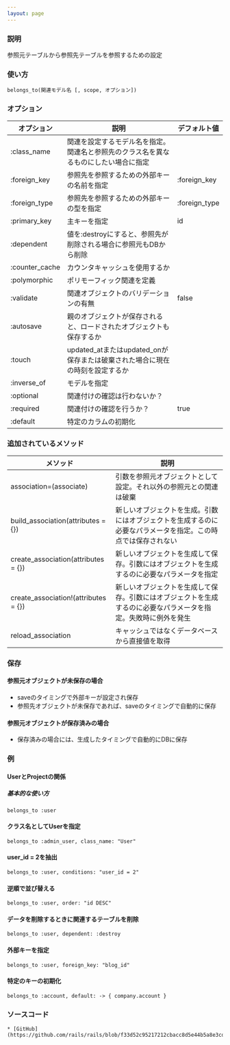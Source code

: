 ```yaml
---
layout: page
---
```

### 説明
参照元テーブルから参照先テーブルを参照するための設定

### 使い方
    belongs_to(関連モデル名 [, scope, オプション])

### オプション

オプション          | 説明                                                          | デフォルト値
---------------|-------------------------------------------------------------|--------------
:class_name    | 関連を設定するモデル名を指定。関連名と参照先のクラス名を異なるものにしたい場合に指定 |
:foreign_key   | 参照先を参照するための外部キーの名前を指定                              | :foreign_key
:foreign_type  | 参照先を参照するための外部キーの型を指定                                | :foreign_type
:primary_key   | 主キーを指定                                                     | id
:dependent     | 値を:destroyにすると、参照先が削除される場合に参照元もDBから削除            |
:counter_cache | カウンタキャッシュを使用するか                                             |
:polymorphic   | ポリモーフィック関連を定義                                             |
:validate      | 関連オブジェクトのバリデーションの有無                                       | false
:autosave      | 親のオブジェクトが保存されると、ロードされたオブジェクトも保存するか                       |
:touch         | updated_atまたはupdated_onが保存または破棄された場合に現在の時刻を設定するか  |
:inverse_of    | モデルを指定                                                      |
:optional      | 関連付けの確認は行わないか？                                          |
:required      | 関連付けの確認を行うか？                                            | true
:default       | 特定のカラムの初期化                                               |

### 追加されているメソッド

| メソッド                                 | 説明                                                                        |
|--------------------------------------|---------------------------------------------------------------------------|
| association=(associate)              | 引数を参照元オブジェクトとして設定。それ以外の参照元との関連は破棄                           |
| build_association(attributes = {})   | 新しいオブジェクトを生成。引数にはオブジェクトを生成するのに必要なパラメータを指定。この時点では保存されない       |
| create_association(attributes = {})  | 新しいオブジェクトを生成して保存。引数にはオブジェクトを生成するのに必要なパラメータを指定                  |
| create_association!(attributes = {}) | 新しいオブジェクトを生成して保存。引数にはオブジェクトを生成するのに必要なパラメータを指定。失敗時に例外を発生 |
| reload_association                   | キャッシュではなくデータベースから直接値を取得                                                |

### 保存
#### 参照元オブジェクトが未保存の場合
* saveのタイミングで外部キーが設定され保存
* 参照先オブジェクトが未保存であれば、saveのタイミングで自動的に保存

#### 参照元オブジェクトが保存済みの場合
* 保存済みの場合には、生成したタイミングで自動的にDBに保存

### 例
#### UserとProjectの関係
##### 基本的な使い方
    belongs_to :user

#### クラス名としてUserを指定
    belongs_to :admin_user, class_name: "User"

#### user_id = 2を抽出
    belongs_to :user, conditions: "user_id = 2"

#### 逆順で並び替える
    belongs_to :user, order: "id DESC"

#### データを削除するときに関連するテーブルを削除
    belongs_to :user, dependent: :destroy

#### 外部キーを指定
    belongs_to :user, foreign_key: "blog_id"

#### 特定のキーの初期化
    belongs_to :account, default: -> { company.account }

### ソースコード
    * [GitHub](https://github.com/rails/rails/blob/f33d52c95217212cbacc8d5e44b5a8e3cdc6f5b3/activerecord/lib/active_record/associations.rb#L1657)